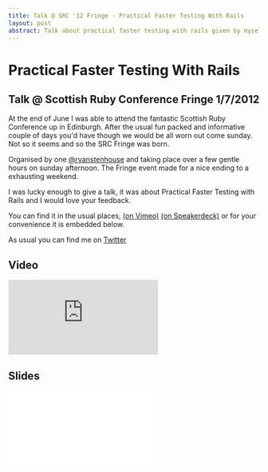 ```yaml
---
title: Talk @ SRC '12 Fringe - Practical Faster Testing With Rails
layout: post 
abstract: Talk about practical faster testing with rails given by myself at SRC Fringe '12
---
```

Practical Faster Testing With Rails
=========================================
Talk @ Scottish Ruby Conference Fringe 1/7/2012
-----------------------------------------

At the end of June I was able to attend the fantastic Scottish Ruby
Conference up in Edinburgh. After the usual fun packed and informative
couple of days you'd have though we would be all worn out come sunday.
Not so it seems and so the SRC Fringe was born.

Organised by one [@ryanstenhouse](http://twitter.com/ryanstenhouse) and
taking place over a few gentle hours on sunday afternoon. The Fringe event
made for a nice ending to a exhausting weekend.

I was lucky enough to give a talk, it was about Practical Faster Testing
with Rails and I would love your feedback.

You can find it in the usual places, [(on Vimeo)]( http://vimeo.com/45474361 )
[(on Speakerdeck)]( https://speakerdeck.com/u/jonrowe/p/practical-faster-testing-with-rails )
or for your convenience it is embedded below.

As usual you can find me on [Twitter]( https://twitter.com/jonrowe)

Video
-----

<iframe src="http://player.vimeo.com/video/45474361?byline=0&amp;portrait=0" frameborder="0" webkitAllowFullScreen='true' mozallowfullscreen='true' allowFullScreen='true' class='needs-mobile-resize' >
</iframe>

Slides
------

<iframe class="needs-mobile-resize speakerdeck-iframe" frameborder="0" src="//speakerdeck.com/embed/4ff052bb0b4f3b002200af27?" allowfullscreen="true" mozallowfullscreen="true" webkitallowfullscreen="true">
</iframe>
